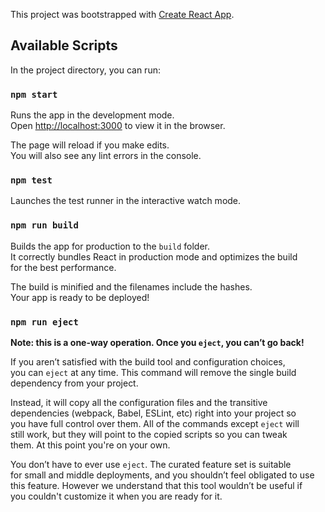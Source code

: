 This project was bootstrapped with [Create React App](https://github.com/facebook/create-react-app).

## Available Scripts

In the project directory, you can run:

### `npm start`

Runs the app in the development mode.<br />
Open [http://localhost:3000](http://localhost:3000) to view it in the browser.

The page will reload if you make edits.<br />
You will also see any lint errors in the console.

### `npm test`

Launches the test runner in the interactive watch mode.<br />

### `npm run build`

Builds the app for production to the `build` folder.<br />
It correctly bundles React in production mode and optimizes the build <br />
for the best performance.

The build is minified and the filenames include the hashes.<br />
Your app is ready to be deployed!

### `npm run eject`

**Note: this is a one-way operation. Once you `eject`, you can’t go back!**

If you aren’t satisfied with the build tool and configuration choices,<br />
you can `eject` at any time. This command will remove the single build<br />
dependency from your project.

Instead, it will copy all the configuration files and the transitive<br />
dependencies (webpack, Babel, ESLint, etc) right into your project so<br />
you have full control over them. All of the commands except `eject` will<br />
still work, but they will point to the copied scripts so you can tweak<br />
them. At this point you're on your own.

You don’t have to ever use `eject`. The curated feature set is suitable<br />
for small and middle deployments, and you shouldn’t feel obligated to use<br />
this feature. However we understand that this tool wouldn’t be useful if<br />
you couldn't customize it when you are ready for it.
